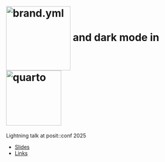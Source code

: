 # <img src="https://posit-dev.github.io/brand-yml/logos/wide/brand-yml-wide-color.png" alt="brand.yml" style="vertical-align: middle" width=175> and dark mode in <img src="https://quarto.org/quarto.png" alt="quarto" width=150>

Lightning talk at posit::conf 2025

* [Slides](https://gordonwoodhull.github.io/brand-yml-lightning-talk/)
* [Links](https://github.com/gordonwoodhull/brand-yml-lightning-talk/blob/main/links.md)
